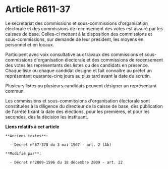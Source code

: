 # Article R611-37

Le secrétariat des commissions et sous-commissions d'organisation électorale et des commissions de recensement des votes est
assuré par les caisses de base. Celles-ci mettent à la disposition des commissions et sous-commissions, sur demande de leur
président, les moyens en personnel et en locaux.

Participent avec voix consultative aux travaux des commissions et sous-commissions d'organisation électorale et des
commissions de recensement des votes les représentants des listes ou des candidats en présence. Chaque liste ou chaque
candidat désigne et fait connaître au préfet un représentant quarante-cinq jours au plus tard avant la date du scrutin.

Plusieurs listes ou plusieurs candidats peuvent désigner un représentant commun.

Les commissions et sous-commissions d'organisation électorale sont constituées à la diligence du directeur de la caisse de
base, dès publication de l'arrêté fixant la date des élections, pour les premières, et pour les secondes, dès la décision les
instituant.

**Liens relatifs à cet article**

	**Anciens textes**:

	  - Décret n°67-378 du 3 mai 1967 - art. 2 (Ab)

	**Modifié par**:

	  - Décret n°2009-1596 du 18 décembre 2009 - art. 22
